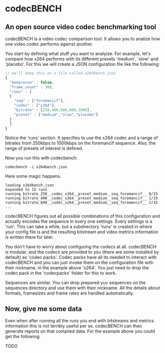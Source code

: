 codecBENCH
==========

## An open source video codec benchmarking tool ##

codecBENCH is a video codec comparison tool. It allows you to analize how one video codec performs against another.

You start by defining what stuff you want to analyize. For example, let's compare how x264 performs with its different presets 'medium', 'slow' and 'placebo'. For this we will create a JSON configuration file like the following:

```javascript
// we'll keep this on a file called x264bench.json
{
  "keeprecon" : false,
  "frame_count" : 300,
  "runs" : [
  {
    "seq" : ["foremancif"],
    "codec" : ["x264"],
    "bitrate" : [250,400,600,800,1000],
    "preset" : ["medium","slow","placebo"]
  }
  ]
}
```

Notice the 'runs' section. It specifies to use the x264 codec and a range of bitrates from 250kbps to 1000kbps on the foremancif sequence. Also, the range of presets of interest is defined.

Now you run this with codecbench:
```
codecbench -i x264bench.json
```

Here some magic happens. 

```
loading x264bench.json
expanded to 15 runs
running bitrate_250__codec_x264__preset_medium__seq_foremancif__ 0/15
running bitrate_400__codec_x264__preset_medium__seq_foremancif__ 1/15
running bitrate_600__codec_x264__preset_medium__seq_foremancif__ 2/15
...
```

codecBENCH figures out all possible combinations of this configuration and actually encodes the sequence in every one settings. Every settings is a 'run'. This can take a while, but a subdirectory 'runs' is created in where your config file is and the resulting bitstream and video metrics information is written there for later. 

You don't have to worry about configuring the codecs at all. codecBENCH is modular, and the codecs are provided to you (there are some installed by default) as 'codec packs'. Codec packs have all its needed to interact with codecBENCH and you can just invoke them on the configuration file with their nickname, in the example above 'x264'. You just need to drop the codec pack in the 'codecpacks' folder for this to work.

Sequences are similar. You can drop prepared yuv sequences on the sequences directory and use them with their nickname. All the details about formats, framesizes and frame rates are handled automatically.

## Now, give me some data ##
Even when after running all the runs you end with bitstreams and metrics information this is not terribly useful per se. codecBENCH can then generate reports on that compiled data. For the example above you could get the following:

TODO
